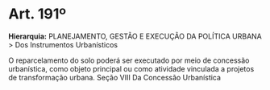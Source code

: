# Art. 191º

**Hierarquia:** PLANEJAMENTO, GESTÃO E EXECUÇÃO DA POLÍTICA URBANA > Dos Instrumentos Urbanísticos

O reparcelamento do solo poderá ser executado por meio de concessão urbanística, como objeto principal ou como atividade vinculada a projetos de transformação urbana.
Seção VIII
Da Concessão Urbanística






